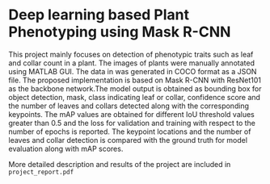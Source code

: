 # Deep learning based Plant Phenotyping using Mask R-CNN

This project mainly focuses on detection of phenotypic traits such as leaf and collar count in a plant. The images of plants were manually annotated using MATLAB GUI. The data in was generated in COCO format as a JSON file. The proposed implementation is based on Mask R-CNN with ResNet101 as the backbone network.The model output is obtained as bounding box for object detection, mask, class indicating leaf or collar, confidence score and the number of leaves and collars detected along with the corresponding keypoints. The mAP values are obtained for different IoU threshold values greater than 0.5 and the loss for validation and training with respect to the number of epochs is reported. The keypoint locations and the number of leaves and collar detection is compared with the ground truth for model evaluation along with mAP scores.

More detailed description and results of the project are included in `project_report.pdf`
